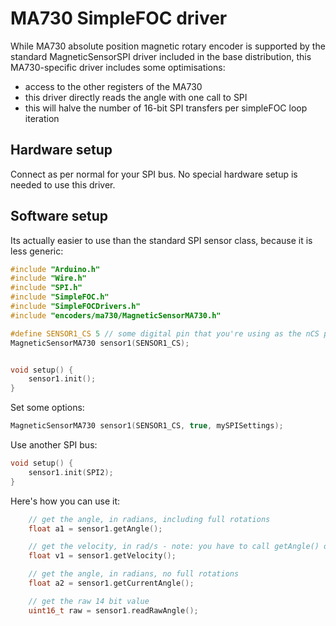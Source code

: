 # MA730 SimpleFOC driver

While MA730 absolute position magnetic rotary encoder is supported by the standard MagneticSensorSPI driver included in the base distribution, this MA730-specific driver includes some optimisations:

- access to the other registers of the MA730
- this driver directly reads the angle with one call to SPI
- this will halve the number of 16-bit SPI transfers per simpleFOC loop iteration


## Hardware setup

Connect as per normal for your SPI bus. No special hardware setup is needed to use this driver.

## Software setup

Its actually easier to use than the standard SPI sensor class, because it is less generic:

```c++
#include "Arduino.h"
#include "Wire.h"
#include "SPI.h"
#include "SimpleFOC.h"
#include "SimpleFOCDrivers.h"
#include "encoders/ma730/MagneticSensorMA730.h"

#define SENSOR1_CS 5 // some digital pin that you're using as the nCS pin
MagneticSensorMA730 sensor1(SENSOR1_CS);


void setup() {
    sensor1.init();
}
```

Set some options:

```c++
MagneticSensorMA730 sensor1(SENSOR1_CS, true, mySPISettings);
```

Use another SPI bus:

```c++
void setup() {
    sensor1.init(SPI2);
}
```

Here's how you can use it:

```c++
    // get the angle, in radians, including full rotations
    float a1 = sensor1.getAngle();

    // get the velocity, in rad/s - note: you have to call getAngle() on a regular basis for it to work
    float v1 = sensor1.getVelocity();

    // get the angle, in radians, no full rotations
    float a2 = sensor1.getCurrentAngle();

    // get the raw 14 bit value
    uint16_t raw = sensor1.readRawAngle();
```
